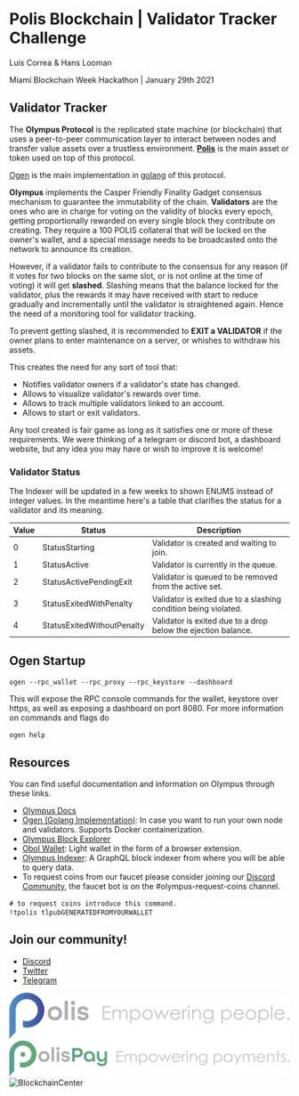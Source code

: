 # Polis Blockchain | Validator Tracker Challenge

Luis Correa & Hans Looman

Miami Blockchain Week Hackathon | January 29th 2021



## Validator Tracker

The **Olympus Protocol** is the replicated state machine (or blockchain) that uses a peer-to-peer communication layer to interact between nodes and transfer value assets over a trustless environment. **[Polis](https://coinmarketcap.com/es/currencies/polis/)** is the main asset or token used on top of this protocol.

[Ogen](https://github.com/olympus-protocol/ogen) is the main implementation in [golang](https://golang.org/) of this protocol.

**Olympus** implements the Casper Friendly Finality Gadget consensus mechanism to guarantee the immutability of the chain. **Validators** are the ones who are in charge for voting on the validity of blocks every epoch, getting proportionally rewarded on every single block they contribute on creating. They require a 100 POLIS collateral that will be locked on the owner's wallet, and a special message needs to be broadcasted onto the network to announce its creation.

However, if a validator fails to contribute to the consensus for any reason (if it votes for two blocks on the same slot, or is not online at the time of voting) it will get **slashed**. Slashing means that the balance locked for the validator, plus the rewards it may have received with start to reduce gradually and incrementally until the validator is straightened again. Hence the need of a monitoring tool for validator tracking.

To prevent getting slashed, it is recommended to **EXIT a VALIDATOR** if the owner plans to enter maintenance on a server, or whishes to withdraw his assets.

This creates the need for any sort of tool that:

* Notifies validator owners if a validator's state has changed.
* Allows to visualize validator's rewards over time.
* Allows to track multiple validators linked to an account.
* Allows to start or exit validators.

Any tool created is fair game as long as it satisfies one or more of these requirements. We were thinking of a telegram or discord bot, a dashboard website, but any idea you may have or wish to improve it is welcome!

### Validator Status

The Indexer will be updated in a few weeks to shown ENUMS instead of integer values. In the meantime here's a table that clarifies the status for a validator and its meaning.

| Value | Status                     | Description                                                     |
|-------|----------------------------|-----------------------------------------------------------------|
| 0     | StatusStarting             | Validator is created and waiting to join.                       |
| 1     | StatusActive               | Validator is currently in the queue.                            |
| 2     | StatusActivePendingExit    | Validator is queued to be removed from the active set.          |
| 3     | StatusExitedWithPenalty    | Validator is exited due to a slashing condition being violated. |
| 4     | StatusExitedWithoutPenalty | Validator is exited due to a drop below the ejection balance.   |

## Ogen Startup

```shell
ogen --rpc_wallet --rpc_proxy --rpc_keystore --dashboard
```
This will expose the RPC console commands for the wallet, keystore over https, as well as exposing a dashboard on port 8080.
For more information on commands and flags do

```shell
ogen help
```
## Resources

You can find useful documentation and information on Olympus through these links.

* [Olympus Docs](https://doc.oly.tech/documentation/first-steps/features)
* [Ogen (Golang Implementation)](https://github.com/olympus-protocol/ogen): In case you want to run your own node and validators. Supports Docker containerization.
* [Olympus Block Explorer](https://explorer.oly.tech)
* [Obol Wallet](https://chrome.google.com/webstore/detail/obol-olympus-wallet/hjhlelhnaphmlfadnaankgdlhdnpomgo?hl=es): Light wallet in the form of a browser extension.
* [Olympus Indexer](https://indexer.oly.tech/): A GraphQL block indexer from where you will be able to query data.
* To request coins from our faucet please consider joining our [Discord Community](https://discord.gg/aNjrKhp), the faucet bot is on the #olympus-request-coins channel.

```shell
# to request coins introduce this command.
!tpolis tlpubGENERATEDFROMYOURWALLET
```


## Join our community!
* [Discord](https://discord.gg/aNjrKhp)
* [Twitter](https://twitter.com/polisblockchain?lang=en)
* [Telegram](https://t.me/PolisPayOfficial)

![Polis](https://github.com/grupokindynos/kindynos-branding/blob/master/polis/polis-logo-full.png)
![PolisPay](https://github.com/grupokindynos/kindynos-branding/blob/master/polispay/polispay-logo-full.png)
![BlockchainCenter](https://static.wixstatic.com/media/91930a_97d9320c44074757b35d91c36a376532~mv2.png/v1/fill/w_196,h_286,al_c,q_85,usm_0.66_1.00_0.01/91930a_97d9320c44074757b35d91c36a376532~mv2.webp)
